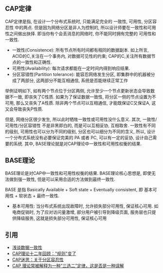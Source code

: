 ## CAP定律
CAP定律是指, 在设计一个分布式系统时, 只能满足完全的 一致性, 可用性, 分区容忍性 中的两点. 但是因为网络分区是非人为控制的, 所以设计师要在一致性和可用性之间做出抉择. 即当你有个会丢消息的网络时, 你不能同时拥有完整的 可用性和一致性.
- 一致性(Consistence): 所有节点所有时间都有相同的数据副本. 如上所言, ACID的C,关注在一个事务内, 对数据可见性的约束; CAP的C,关注所有数据节点的一致性和正确性.
- 可用性(Availability): 每次请求都能在一定时间内得到响应结果.
- 分区容错性(Partition tolerance): 能容忍网络发生分区, 即集群中的机器被分成了两部分, 这两部分不能互相通信, 系统是否能继续正常工作

举例证明如下, 如有两个节点位于分区两侧, 允许至少一个节点更新状态会导致数据不一致, 即丧失了C性质. 如果为了保证数据一致性, 将分区一侧的节点设置为不可用, 那么又丧失了A性质. 除非两个节点可以互相通信, 才能既保证C又保证A, 这又会导致丧失P性质.

但是, 网络分区很少发生, 所以此时牺牲一致性或可用性没什么意义. 其次, 一致性/可用性/分区容错性 不是非黑即白的, 而是可以互相妥协, 互相取舍. 一致性有不同的级别, 可用性也可以分为不同的级别, 分区也可以细分为不同的含义, 所以, 设计一个分布式系统没有必要保证完美的 PA 或者 PC, 可以有一定的妥协, 设计自己需要的系统. 其中, BASE理论就是对CAP理论中一致性和可用性权衡的结果.

## BASE理论
BASE理论是对CAP中一致性和可用性权衡的结果. BASE理论核心思想是, 即使无法做到强一致性, 但是可以采用合适的方法做到最终一致性.

BASE 是指 Basically Available + Soft state + Eventually consistent, 即 基本可用性 + 软状态 + 最终一致性.
- 基本可用性: 当分布式系统出现故障时, 允许损失部分可用性, 保证核心可用. 如电商促销时, 为了应对访问量激增, 部分用户被引导到降级页面, 服务层也只提供降级服务, 这就是损失部分可用性, 保证核心可用

## 引用
- [浅谈数据一致性](http://www.importnew.com/20633.html)
- [CAP理论十二年回顾："规则"变了](http://www.infoq.com/cn/articles/cap-twelve-years-later-how-the-rules-have-changed)
- [CAP迷思：关于分区容忍性](https://zzyongx.github.io/blogs/cap-confusion-problems-with-partition-tolerance.html)
- [CAP 理论常被解释为一种“三选二”定律，这是否是一种误解](https://www.zhihu.com/question/64778723)
